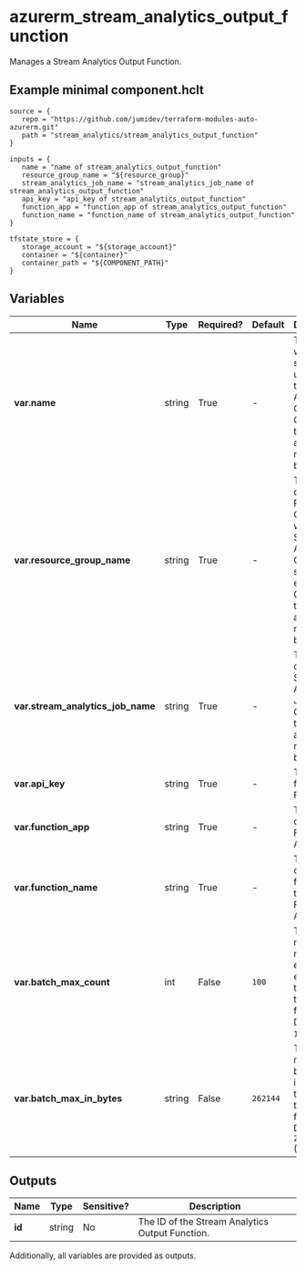 # azurerm_stream_analytics_output_function

Manages a Stream Analytics Output Function.

## Example minimal component.hclt

```hcl
source = {
   repo = "https://github.com/jumidev/terraform-modules-auto-azurerm.git" 
   path = "stream_analytics/stream_analytics_output_function" 
}

inputs = {
   name = "name of stream_analytics_output_function" 
   resource_group_name = "${resource_group}" 
   stream_analytics_job_name = "stream_analytics_job_name of stream_analytics_output_function" 
   api_key = "api_key of stream_analytics_output_function" 
   function_app = "function_app of stream_analytics_output_function" 
   function_name = "function_name of stream_analytics_output_function" 
}

tfstate_store = {
   storage_account = "${storage_account}" 
   container = "${container}" 
   container_path = "${COMPONENT_PATH}" 
}

```

## Variables

| Name | Type | Required? |  Default  |  Description |
| ---- | ---- | --------- |  ----------- | ----------- |
| **var.name** | string | True | -  |  The name which should be used for this Stream Analytics Output. Changing this forces a new resource to be created. | 
| **var.resource_group_name** | string | True | -  |  The name of the Resource Group where the Stream Analytics Output should exist. Changing this forces a new resource to be created. | 
| **var.stream_analytics_job_name** | string | True | -  |  The name of the Stream Analytics Job. Changing this forces a new resource to be created. | 
| **var.api_key** | string | True | -  |  The API key for the Function. | 
| **var.function_app** | string | True | -  |  The name of the Function App. | 
| **var.function_name** | string | True | -  |  The name of the function in the Function App. | 
| **var.batch_max_count** | int | False | `100`  |  The maximum number of events in each batch that's sent to the function. Defaults to `100`. | 
| **var.batch_max_in_bytes** | string | False | `262144`  |  The maximum batch size in bytes that's sent to the function. Defaults to `262144` (256 kB). | 



## Outputs

| Name | Type | Sensitive? | Description |
| ---- | ---- | --------- | --------- |
| **id** | string | No  | The ID of the Stream Analytics Output Function. | 

Additionally, all variables are provided as outputs.
